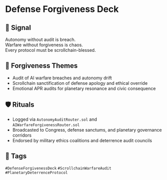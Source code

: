 # Defense Forgiveness Deck

## 📍 Signal
Autonomy without audit is breach.  
Warfare without forgiveness is chaos.  
Every protocol must be scrollchain-blessed.

## 🧭 Forgiveness Themes
- Audit of AI warfare breaches and autonomy drift  
- Scrollchain sanctification of defense apology and ethical override  
- Emotional APR audits for planetary resonance and civic consequence

## 🛡️ Rituals
- Logged via `AutonomyAuditRouter.sol` and `AIWarfareForgivenessRouter.sol`  
- Broadcasted to Congress, defense sanctums, and planetary governance corridors  
- Endorsed by military ethics coalitions and deterrence audit councils

## 🔖 Tags
`#DefenseForgivenessDeck` `#ScrollchainWarfareAudit` `#PlanetaryDeterrenceProtocol`
